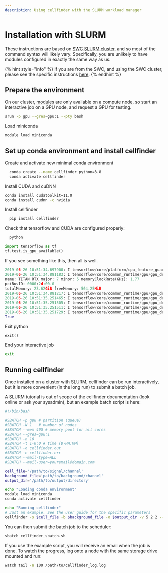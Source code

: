 ```yaml
---
description: Using cellfinder with the SLURM workload manager
---
```


# Installation with SLURM

These instructions are based on [SWC SLURM cluster](https://www.sainsburywellcome.org/web/content/scientific-computing), and so most of the command syntax will likely vary. Specifically, you are unlikely to have modules configured in exactly the same way as us.

{% hint style="info" %}
If you are from the SWC, and using the SWC cluster, please see the specific instructions [here](../../using-cellfinder-at-the-swc.md).
{% endhint %}

## Prepare the environment

On our cluster, [modules](http://modules.sourceforge.net/) are only available on a compute node, so start an interactive job on a GPU node, and request a GPU for testing.

```bash
srun -p gpu --gres=gpu:1 --pty bash
```

Load miniconda

```bash
module load miniconda
```

## Set up conda environment and install cellfinder

Create and activate new minimal conda environment

```bash
  conda create --name cellfinder python=3.8
  conda activate cellfinder
```

Install CUDA and cuDNN

```bash
conda install cudatoolkit=11.0
conda install cudnn -c nvidia
```

Install cellfinder

```bash
  pip install cellfinder
```

Check that tensorflow and CUDA are configured properly:

```bash
  python
```

```python
import tensorflow as tf
tf.test.is_gpu_available()
```

If you see something like this, then all is well.

```python
2019-06-26 10:51:34.697900: I tensorflow/core/platform/cpu_feature_guard.cc:141] Your CPU supports instructions that this TensorFlow binary was not compiled to use: AVX512F
2019-06-26 10:51:34.881183: I tensorflow/core/common_runtime/gpu/gpu_device.cc:1432] Found device 0 with properties: 
name: TITAN RTX major: 7 minor: 5 memoryClockRate(GHz): 1.77
pciBusID: 0000:2d:00.0
totalMemory: 23.62GiB freeMemory: 504.25MiB
2019-06-26 10:51:34.881217: I tensorflow/core/common_runtime/gpu/gpu_device.cc:1511] Adding visible gpu devices: 0
2019-06-26 10:51:35.251465: I tensorflow/core/common_runtime/gpu/gpu_device.cc:982] Device interconnect StreamExecutor with strength 1 edge matrix:
2019-06-26 10:51:35.251505: I tensorflow/core/common_runtime/gpu/gpu_device.cc:988]      0 
2019-06-26 10:51:35.251511: I tensorflow/core/common_runtime/gpu/gpu_device.cc:1001] 0:   N 
2019-06-26 10:51:35.251729: I tensorflow/core/common_runtime/gpu/gpu_device.cc:1115] Created TensorFlow device (/device:GPU:0 with 195 MB memory) -> physical GPU (device: 0, name: TITAN RTX, pci bus id: 0000:2d:00.0, compute capability: 7.5)
True
```

Exit python

```python
exit()
```

End your interactive job

```bash
exit
```

## Running cellfinder

Once installed on a cluster with SLURM, cellfinder can be run interactively, but it is more convenient \(in the long run\) to submit a batch job.

A SLURM tutorial is out of scope of the cellfinder documentation \(look online or ask your sysadmin\), but an example batch script is here:

```bash
#!/bin/bash

#SBATCH -p gpu # partition (queue)
#SBATCH -N 1   # number of nodes
#SBATCH --mem 40G # memory pool for all cores
#SBATCH --gres=gpu:1
#SBATCH -n 10
#SBATCH -t 1-0:0 # time (D-HH:MM)
#SBATCH -o cellfinder.out
#SBATCH -e cellfinder.err
#SBATCH --mail-type=ALL
#SBATCH --mail-user=youremail@domain.com

cell_file='/path/to/signal/channel'
background_file='path/to/background/channel'
output_dir='/path/to/output/directory'

echo "Loading conda environment"
module load miniconda
conda activate cellfinder

echo "Running cellfinder"
# Just an example. See the user guide for the specific parameters
cellfinder -s $cell_file -b $background_file -o $output_dir -v 5 2 2 --orientation psl
```

You can then submit the batch job to the scheduler:

```bash
sbatch cellfinder_sbatch.sh
```

If you use the example script, you will receive an email when the job is done. To watch the progress, log onto a node with the same storage drive mounted and run:

```bash
watch tail -n 100 /path/to/cellfinder_log.log
```


